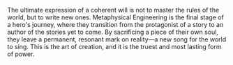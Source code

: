 The ultimate expression of a coherent will is not to master the rules of the world, but to write new ones. Metaphysical Engineering is the final stage of a hero's journey, where they transition from the protagonist of a story to an author of the stories yet to come. By sacrificing a piece of their own soul, they leave a permanent, resonant mark on reality—a new song for the world to sing. This is the art of creation, and it is the truest and most lasting form of power.